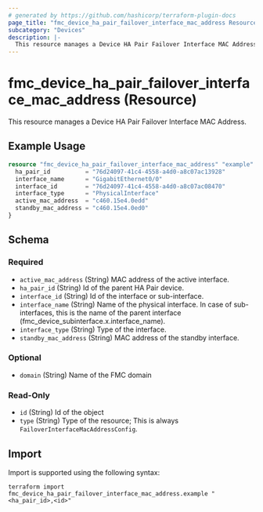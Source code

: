 ```yaml
---
# generated by https://github.com/hashicorp/terraform-plugin-docs
page_title: "fmc_device_ha_pair_failover_interface_mac_address Resource - terraform-provider-fmc"
subcategory: "Devices"
description: |-
  This resource manages a Device HA Pair Failover Interface MAC Address.
---
```


# fmc_device_ha_pair_failover_interface_mac_address (Resource)

This resource manages a Device HA Pair Failover Interface MAC Address.

## Example Usage

```terraform
resource "fmc_device_ha_pair_failover_interface_mac_address" "example" {
  ha_pair_id          = "76d24097-41c4-4558-a4d0-a8c07ac13928"
  interface_name      = "GigabitEthernet0/0"
  interface_id        = "76d24097-41c4-4558-a4d0-a8c07ac08470"
  interface_type      = "PhysicalInterface"
  active_mac_address  = "c460.15e4.0edd"
  standby_mac_address = "c460.15e4.0ed0"
}
```

<!-- schema generated by tfplugindocs -->
## Schema

### Required

- `active_mac_address` (String) MAC address of the active interface.
- `ha_pair_id` (String) Id of the parent HA Pair device.
- `interface_id` (String) Id of the interface or sub-interface.
- `interface_name` (String) Name of the physical interface. In case of sub-interfaces, this is the name of the parent interface (fmc_device_subinterface.x.interface_name).
- `interface_type` (String) Type of the interface.
- `standby_mac_address` (String) MAC address of the standby interface.

### Optional

- `domain` (String) Name of the FMC domain

### Read-Only

- `id` (String) Id of the object
- `type` (String) Type of the resource; This is always `FailoverInterfaceMacAddressConfig`.

## Import

Import is supported using the following syntax:

```shell
terraform import fmc_device_ha_pair_failover_interface_mac_address.example "<ha_pair_id>,<id>"
```
